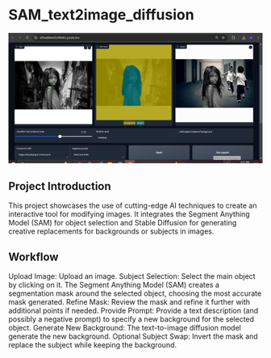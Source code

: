 # SAM_text2image_diffusion

<p align="center">
  <img src="res2.jpg" width="800" >
</p>

## Project Introduction

This project showcases the use of cutting-edge AI techniques to create an interactive tool for modifying images. It integrates the Segment Anything Model (SAM) for object selection and Stable Diffusion for generating creative replacements for backgrounds or subjects in images.

## Workflow

Upload Image: Upload an image.
Subject Selection: Select the main object by clicking on it. The Segment Anything Model (SAM) creates a segmentation mask around the selected object, choosing the most accurate mask generated.
Refine Mask: Review the mask and refine it further with additional points if needed.
Provide Prompt: Provide a text description (and possibly a negative prompt) to specify a new background for the selected object.
Generate New Background: The text-to-image diffusion model generate the new background.
Optional Subject Swap: Invert the mask and replace the subject while keeping the background.
